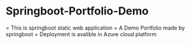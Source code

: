 # Springboot-Portfolio-Demo
= This is springboot static web application 
= A Demo Portfolio made by springboot
= Deployment is avalible in Azure cloud platform
